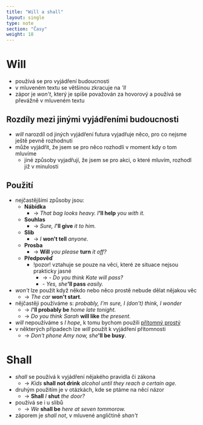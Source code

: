 ```yaml
---
title: "Will a shall"
layout: single
type: note
section: "Časy"
weight: 18
---
```

# Will
- používá se pro vyjádření budoucnosti
- v mluveném textu se většinou zkracuje na _'ll_
- zápor je _won't_, který je spíše považován za hovorový a používá se převážně v mluveném textu
## Rozdíly mezi jinými vyjádřeními budoucnosti
- _will_ narozdíl od jiných vyjádření futura vyjadřuje něco, pro co nejsme ještě pevně rozhodnuti
- může vyjádřit, že jsem se pro něco rozhodli v moment kdy o tom mluvíme
    - jiné způsoby vyjadřují, že jsem se pro akci, o které mluvím, rozhodl již v minulosti
## Použití
- nejčastějšími způsoby jsou:
    - **Nábídka**
        - -> _That bag looks heavy. I_**'ll help** _you with it._
    - **Souhlas**
        - -> _Sure, I_**'ll give** _it to him._
    - **Slib**
        - -> _I_ **won't tell** _anyone._
    - **Prosba**
        - -> **Will** _you please_ **turn** _it off?_
    - **Předpověď**
        - !pozor! vztahuje se pouze na věci, které ze situace nejsou prakticky jasné
            - -> - _Do you think Kate will pass?_
            - - _Yes, she_**'ll pass** _easily._
- _won't_ lze použít když někdo nebo něco prostě nebude dělat nějakou věc
    - -> _The car_ **won't start**.
- nějčastěji používáme s: _probably, I'm sure, I (don't) think, I wonder_
    - -> _I_**'ll probably be** _home late tonight._
    - -> _Do you think Sarah_ **will like** _the present._
- _will_ nepoužíváme s _I hope_, k tomu bychom použili [přítomný prostý](/notes/research/english/present-simple)
- v některých případech lze _will_ použít k vyjádření přítomnosti
    - -> _Don't phone Amy now, she_**'ll be busy**.
# Shall
- _shall_ se používá k vyjádření nějakého pravidla či zákona
    - -> _Kids_ **shall not drink** _alcohol until they reach a certain age._
- druhým použitím je v otázkách, kde se ptáme na něcí názor
    - -> **Shall** _I_ **shut** _the door?_
- používá se i u slibů
    - -> _We_ **shall be** _here at seven tommorow._
- záporem je _shall not_, v mluvené angličtině _shan't_